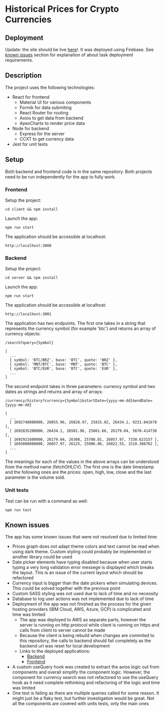# Historical Prices for Crypto Currencies
## Deployment
Update: the site should be live [here](https://cryptocurrencyhistorical-d4b92.firebaseapp.com/)!. It was deployed using Firebase. See [known issues](#known-issues) section for explanation of about task deployment requirements.
## Description
The project uses the following technologies:
- React for frontend
  - Material UI for various components
  - Formik for data submiting
  - React Router for routing
  - Axios to get data from backend
  - ApexCharts to render price data
- Node for backend 
  - Express for the server
  - CCXT to get currency data
- Jest for unit tests
## Setup
Both backend and frontend code is in the same repository. Both projects need to be run independently for the app to fully work.
### Frontend
Setup the project:
```
cd client && npm install
```
Launch the app:
```
npm run start
```
The application should be accessible at localhost:
```
http://localhost:3000
```
### Backend
Setup the project:
```
cd server && npm install
```
Launch the app:
```
npm run start
```
The application should be accessible at localhost:
```
http://localhost:3001
```
The application has two endpoints.
The first one takes in a string that represents the currency symbol (for example 'btc') and returns an array of currency objects:
```
/search?query={Symbol}
```
```
[
  ...
  { symbol: 'BTC/BRZ', base: 'BTC', quote: 'BRZ' },
  { symbol: 'MNT/BTC', base: 'MNT', quote: 'BTC' },
  { symbol: 'BTC/EUR', base: 'BTC', quote: 'EUR' },
  ...
]
```
The second endpoint takes in three parameters: currency symbol and two dates as strings and returns and array of arrays:
```
/currency/history?currency={Symbol}&startDate={yyyy-mm-dd}&endDate={yyyy-mm-dd}
```
```
[
  ...
  [ 1692748800000, 26055.96, 26828.97, 25815.02, 26434.1, 9231.841678 ],
  [ 1692835200000, 26434.1, 26581.96, 25861.66, 26179.04, 5670.414738 ],
  [ 1692921600000, 26179.04, 26308, 25780.01, 26057.97, 7330.623157 ],
  [ 1693008000000, 26057.97, 26125, 25986.86, 26022.55, 1510.386762 ],
  ...
]
```
The meanings for each of the values in the above arrays can be understood from the method name (fetchOHLCV). The first one is the date timestamp and the following ones are the prices: open, high, low, close and the last parameter is the volume sold. 
### Unit tests
Test can be run with a command as well:
```
npm run test
```
## Known issues
The app has some known issues that were not resolved due to limited time:
- Prices graph does not adapt theme colors and text cannot be read when using dark theme. Custom styling could probably be implemented or another library could be used
- Date picker elements have typing disabled because when user starts typing a very long validation error messege is displayed which breaks the layout. This is an issue of the current layout which should be refactored
- Currency input is bigger than the date pickers when simulating devices. This could be solved together with the previous point
- Custom SASS styling was not used due to lack of time and no necessity
- Database to log user actions was not implemented due to lack of time
- Deployment of the app was not finished as the process for the given hosting providers (IBM Cloud, AWS, Azure, GCP) is complicated and time was limited
  - The app was deployed to AWS as separate parts, however the server is running on http protocol while client is running on https and calls from client to server cannot be made
  - Because the client is being rebuild when changes are commited to this repository, the calls to backend should fail completely as the backend url was reset for local development
  - Links to the deployed applications:
    - [Backend](http://crypto-currencies-prices-dev2.eu-north-1.elasticbeanstalk.com/)
    - [Frontend](https://master.d1e0lp1gbr5qpb.amplifyapp.com/)
- A custom useQuery hook was created to extract the axios logic out from components and overall simplify the component logic. However, the component for currency search was not refactored to use the useQuery hook as it need complete rethinking and refactoring of the logic and time was limited
- One test is failing as there are multiple queries called for some reason. It might just be a flaky test, but further investigation would be great. Not all the components are covered with units tests, only the main ones
